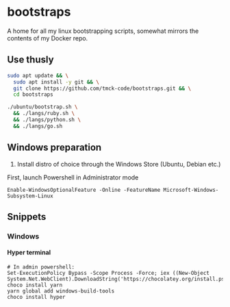 # bootstraps

A home for all my linux bootstrapping scripts, somewhat mirrors the contents of my Docker repo.

## Use thusly

```bash
sudo apt update && \
  sudo apt install -y git && \
  git clone https://github.com/tmck-code/bootstraps.git && \
  cd bootstraps
```
 
```bash
./ubuntu/bootstrap.sh \
  && ./langs/ruby.sh \
  && ./langs/python.sh \
  && ./langs/go.sh
```

## Windows preparation

1. Install distro of choice through the Windows Store (Ubuntu, Debian etc.)

First, launch Powershell in Administrator mode

```
Enable-WindowsOptionalFeature -Online -FeatureName Microsoft-Windows-Subsystem-Linux
```

## Snippets

### Windows

#### Hyper terminal

```
# In admin powershell:
Set-ExecutionPolicy Bypass -Scope Process -Force; iex ((New-Object System.Net.WebClient).DownloadString('https://chocolatey.org/install.ps1'))
choco install yarn
yarn global add windows-build-tools
choco install hyper
```
